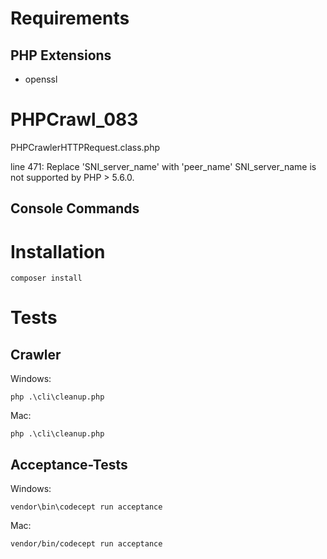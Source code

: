 
# Requirements
 
## PHP Extensions
* openssl

# PHPCrawl_083

PHPCrawlerHTTPRequest.class.php

line 471: Replace 'SNI_server_name' with 'peer_name'
          SNI_server_name is not supported by PHP > 5.6.0.

## Console Commands

# Installation

    composer install

# Tests

## Crawler
Windows:

    php .\cli\cleanup.php

Mac:

    php .\cli\cleanup.php

## Acceptance-Tests
Windows:

    vendor\bin\codecept run acceptance

Mac:

    vendor/bin/codecept run acceptance
